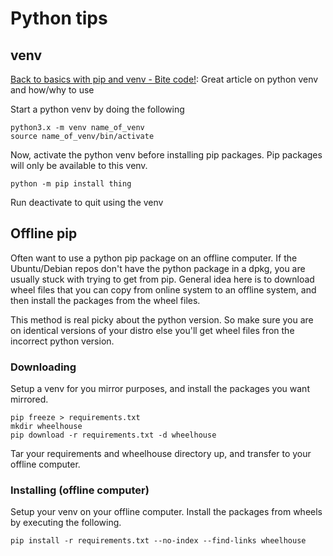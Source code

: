 # Python tips

## venv

[Back to basics with pip and venv - Bite code!](https://www.bitecode.dev/p/back-to-basics-with-pip-and-venv):
Great article on python venv and how/why to use


Start a python venv by doing the following

```
python3.x -m venv name_of_venv
source name_of_venv/bin/activate
```

Now, activate the python venv before installing pip packages.  Pip packages
will only be available to this venv.

```
python -m pip install thing
```

Run deactivate to quit using the venv

## Offline pip

Often want to use a python pip package on an offline computer.  If the Ubuntu/Debian repos don't have
the python package in a dpkg, you are usually stuck with trying to get from pip.  General idea here
is to download wheel files that you can copy from online system to an offline system, and then install
the packages from the wheel files.

This method is real picky about the python version.  So make sure you are on identical versions of your
distro else you'll get wheel files fron the incorrect python version.

### Downloading

Setup a venv for you mirror purposes, and install the packages you want mirrored.

```
pip freeze > requirements.txt
mkdir wheelhouse
pip download -r requirements.txt -d wheelhouse
```

Tar your requirements and wheelhouse directory up, and transfer to your offline computer.

### Installing (offline computer)

Setup your venv on your offline computer.  Install the packages from wheels by executing the following.

```
pip install -r requirements.txt --no-index --find-links wheelhouse
```
